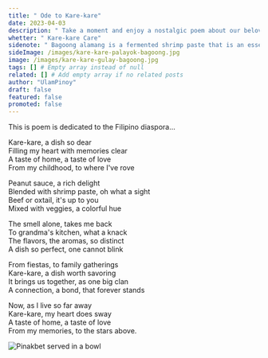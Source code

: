 ```yaml
---
title: " Ode to Kare-kare"
date: 2023-04-03
description: " Take a moment and enjoy a nostalgic poem about our beloved Kare-kare, a traditional Filipino beef stew made with oxtail, tripe and savory peanut sauce with vegetables."
whetter: " Kare-kare Care"
sidenote: " Bagoong alamang is a fermented shrimp paste that is an essential ingredient in many Filipino dishes, including beef kare-kare. It is a salty and savory condiment that adds depth of flavor to the dish and serves as a perfect complement to the richness of the peanut sauce. The combination of the creamy peanut sauce and the salty, umami-rich bagoong alamang is what makes beef kare-kare such a beloved and unique dish in Filipino cuisine."
sideImage: /images/kare-kare-palayok-bagoong.jpg
image: /images/kare-kare-gulay-bagoong.jpg
tags: [] # Empty array instead of null
related: [] # Add empty array if no related posts
author: "UlamPinoy"
draft: false
featured: false
promoted: false
---
```


This is poem is dedicated to the Filipino diaspora...

Kare-kare, a dish so dear\
Filling my heart with memories clear\
A taste of home, a taste of love\
From my childhood, to where I've rove

Peanut sauce, a rich delight\
Blended with shrimp paste, oh what a sight\
Beef or oxtail, it's up to you\
Mixed with veggies, a colorful hue

The smell alone, takes me back\
To grandma's kitchen, what a knack\
The flavors, the aromas, so distinct\
A dish so perfect, one cannot blink

From fiestas, to family gatherings\
Kare-kare, a dish worth savoring\
It brings us together, as one big clan\
A connection, a bond, that forever stands

Now, as I live so far away\
Kare-kare, my heart does sway\
A taste of home, a taste of love\
From my memories, to the stars above.

![Pinakbet served in a bowl](/images/kare-kare-table.jpg)
